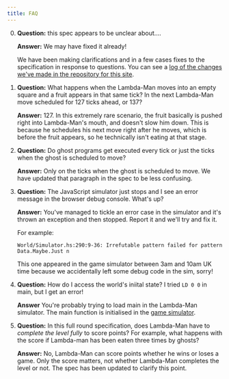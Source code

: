 ```yaml
---
title: FAQ
---
```


 0. **Question:** this spec appears to be unclear about....

    **Answer:** We may have fixed it already!

    We have been making clarifications and in a few cases fixes to the
    specification in response to questions. You can see a [log of the changes
    we've made in the repository for this site](https://github.com/icfpcontest2014/icfpcontest2014.github.io/commits/source).

 1. **Question:** What happens when the Lambda-Man moves into an empty square and a fruit
    appears in that same tick? In the next Lambda-Man move scheduled for 127 ticks
    ahead, or 137?

    **Answer:** 127. In this extremely rare scenario, the fruit basically is pushed right
    into Lambda-Man's mouth, and doesn't slow him down. This is because he schedules
    his next move right after he moves, which is before the fruit appears, so he
    technically isn't eating at that stage.

 2. **Question:** Do ghost programs get executed every tick or just the ticks
    when the ghost is scheduled to move?

    **Answer:** Only on the ticks when the ghost is scheduled to move. We have
    updated that paragraph in the spec to be less confusing.

 3.  **Question:** The JavaScript simulator just stops and I see an error
     message in the browser debug console. What's up?

     **Answer:** You've managed to tickle an error case in the simulator
     and it's thrown an exception and then stopped. Report it and we'll try
     and fix it.

     For example:

         World/Simulator.hs:290:9-36: Irrefutable pattern failed for pattern Data.Maybe.Just n

     This one appeared in the game simulator between 3am and 10am UK time
     because we accidentally left some debug code in the sim, sorry!

 4.  **Question:** How do I access the world's iniital state? I tried `LD 0 0`
     in main, but I get an error!

     **Answer** You're probably trying to load main in the Lambda-Man
     simulator. The main function is initialised in the [game simulator](http://icfpcontest.org/game.html).

 5. **Question:** In this full round specification, does Lambda-Man have to
    *complete the level fully* to score points? For example, what happens with
    the score if Lambda-man has been eaten three times by ghosts?

    **Answer:** No, Lambda-Man can score points whether he wins or loses a game.
    Only the score matters, not whether Lambda-Man completes the level or not.
    The spec has been updated to clarify this point.

